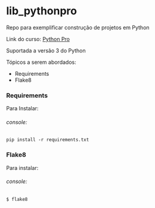 # lib_pythonpro
Repo para exemplificar construção de projetos em Python

Link do curso: [Python Pro](https://pythonprobr.appspot.com/)

Suportada a versão 3 do Python

Tópicos a serem abordados:
  - Requirements
  - Flake8

### **Requirements**

Para Instalar:
###### console:
```
pip install -r requirements.txt
``` 

### **Flake8**

Para instalar:
###### console:
```
$ flake8
```


